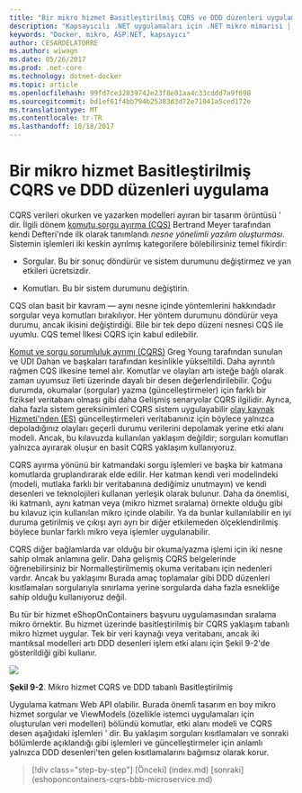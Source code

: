 ```yaml
---
title: "Bir mikro hizmet Basitleştirilmiş CQRS ve DDD düzenleri uygulama"
description: "Kapsayıcılı .NET uygulamaları için .NET mikro mimarisi | Bir mikro hizmet Basitleştirilmiş CQRS ve DDD düzenleri uygulama"
keywords: "Docker, mikro, ASP.NET, kapsayıcı"
author: CESARDELATORRE
ms.author: wiwagn
ms.date: 05/26/2017
ms.prod: .net-core
ms.technology: dotnet-docker
ms.topic: article
ms.openlocfilehash: 99fd7ce32039742e23f8e01aa4c33cddd7a9f698
ms.sourcegitcommit: bd1ef61f4bb794b25383d3d72e71041a5ced172e
ms.translationtype: MT
ms.contentlocale: tr-TR
ms.lasthandoff: 10/18/2017
---
```

# <a name="applying-simplified-cqrs-and-ddd-patterns-in-a-microservice"></a>Bir mikro hizmet Basitleştirilmiş CQRS ve DDD düzenleri uygulama

CQRS verileri okurken ve yazarken modelleri ayıran bir tasarım örüntüsü ' dir. İlgili dönem [komutu sorgu ayırma (CQS)](https://martinfowler.com/bliki/CommandQuerySeparation.html) Bertrand Meyer tarafından kendi Defteri'nde ilk olarak tanımlandı *nesne yönelimli yazılım oluşturması*. Sistemin işlemleri iki keskin ayrılmış kategorilere bölebilirsiniz temel fikirdir:

-   Sorgular. Bu bir sonuç döndürür ve sistem durumunu değiştirmez ve yan etkileri ücretsizdir.

-   Komutları. Bu bir sistem durumunu değiştirin.

CQS olan basit bir kavram — aynı nesne içinde yöntemlerini hakkındadır sorgular veya komutları bırakılıyor. Her yöntem durumunu döndürür veya durumu, ancak ikisini değiştirdiği. Bile bir tek depo düzeni nesnesi CQS ile uyumlu. CQS temel İlkesi CQRS için kabul edilebilir.

[Komut ve sorgu sorumluluk ayrımı (CQRS)](https://martinfowler.com/bliki/CQRS.html) Greg Young tarafından sunulan ve UDI Dahan ve başkaları tarafından kesinlikle yükseltildi. Daha ayrıntılı rağmen CQS ilkesine temel alır. Komutlar ve olayları artı isteğe bağlı olarak zaman uyumsuz ileti üzerinde dayalı bir desen değerlendirilebilir. Çoğu durumda, okumalar (sorgular) yazma (güncelleştirmeler) için farklı bir fiziksel veritabanı olması gibi daha Gelişmiş senaryolar CQRS ilgilidir. Ayrıca, daha fazla sistem gereksinimleri CQRS sistem uygulayabilir [olay kaynak Hizmeti'nden (ES)](http://codebetter.com/gregyoung/2010/02/20/why-use-event-sourcing/) güncelleştirmeleri veritabanınız için böylece yalnızca depoladığınız olayları geçerli durumu verilerini depolamak yerine etki alanı modeli. Ancak, bu kılavuzda kullanılan yaklaşım değildir; sorguları komutları yalnızca ayırarak oluşur en basit CQRS yaklaşım kullanıyoruz.

CQRS ayırma yönünü bir katmandaki sorgu işlemleri ve başka bir katmana komutlarda gruplandırarak elde edilir. Her katman kendi veri modelindeki (modeli, mutlaka farklı bir veritabanına dediğimiz unutmayın) ve kendi desenleri ve teknolojileri kullanan yerleşik olarak bulunur. Daha da önemlisi, iki katmanlı, aynı katman veya (mikro hizmet sıralama) örnekte olduğu gibi bu kılavuz için kullanılan mikro içinde olabilir. Ya da bunlar kullanılabilir en iyi duruma getirilmiş ve çıkışı ayrı ayrı bir diğer etkilemeden ölçeklendirilmiş böylece bunlar farklı mikro veya işlemler uygulanabilir.

CQRS diğer bağlamlarda var olduğu bir okuma/yazma işlemi için iki nesne sahip olmak anlamına gelir. Daha gelişmiş CQRS belgelerinde öğrenebilirsiniz bir Normalleştirilmemiş okuma veritabanı için nedenleri vardır. Ancak bu yaklaşımı Burada amaç toplamalar gibi DDD düzenleri kısıtlamaları sorgularıyla sınırlama yerine sorgularda daha fazla esnekliğe sahip olduğu kullanıyoruz değil.

Bu tür bir hizmet eShopOnContainers başvuru uygulamasından sıralama mikro örnektir. Bu hizmet üzerinde basitleştirilmiş bir CQRS yaklaşım tabanlı mikro hizmet uygular. Tek bir veri kaynağı veya veritabanı, ancak iki mantıksal modelleri artı DDD desenleri işlem etki alanı için Şekil 9-2'de gösterildiği gibi kullanır.

![](./media/image2.png)

**Şekil 9-2**. Mikro hizmet CQRS ve DDD tabanlı Basitleştirilmiş

Uygulama katmanı Web API olabilir. Burada önemli tasarım en boy mikro hizmet sorgular ve ViewModels (özellikle istemci uygulamaları için oluşturulan veri modelleri) bölündü komutlar, etki alanı modeli ve CQRS desen aşağıdaki işlemleri ' dir. Bu yaklaşım sorguları kısıtlamaları ve sonraki bölümlerde açıklandığı gibi işlemleri ve güncelleştirmeler için anlamlı yalnızca DDD desenleri'ten gelen kısıtlamalarını bağımsız olarak korur.


>[!div class="step-by-step"]
[Önceki] (index.md) [sonraki] (eshoponcontainers-cqrs-bbb-microservice.md)
